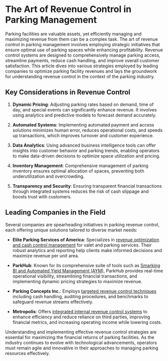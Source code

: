 # The Art of Revenue Control in Parking Management

Parking facilities are valuable assets, yet efficiently managing and maximizing revenue from them can be a complex task. The art of revenue control in parking management involves employing strategic initiatives that ensure optimal use of parking spaces while enhancing profitability. Revenue control systems are designed to comprehensively manage parking access, streamline payments, reduce cash handling, and improve overall customer satisfaction. This article dives into various strategies employed by leading companies to optimize parking facility revenues and lays the groundwork for understanding revenue control in the context of the parking industry.

## Key Considerations in Revenue Control

1. **Dynamic Pricing**: Adjusting parking rates based on demand, time of day, and special events can significantly enhance revenue. It involves using analytics and predictive models to forecast demand accurately.

2. **Automated Systems**: Implementing automated payment and access solutions minimizes human error, reduces operational costs, and speeds up transactions, which improves turnover and customer experience.

3. **Data Analytics**: Using advanced business intelligence tools can offer insights into customer behavior and parking trends, enabling operators to make data-driven decisions to optimize space utilization and pricing.

4. **Inventory Management**: Comprehensive management of parking inventory ensures optimal allocation of spaces, preventing both underutilization and overcrowding.

5. **Transparency and Security**: Ensuring transparent financial transactions through integrated systems reduces the risk of cash slippage and boosts trust with customers.

## Leading Companies in the Field

Several companies are spearheading initiatives in parking revenue control, each offering unique solutions tailored to diverse market needs:

- **Elite Parking Services of America**: Specializes in [revenue optimization and cash control management](/dir/elite_parking_services_of_america) for valet and parking services. Their robust analytics and reporting help clients make informed decisions and maximize revenue per unit area.

- **ParkHub**: Known for its comprehensive suite of tools such as [Smarking BI and Automated Yield Management (AYM)](/dir/parkhub), ParkHub provides real-time operational visibility, streamlining financial transactions, and implementing dynamic pricing strategies to maximize revenue.

- **Parking Concepts Inc.**: Employs [targeted revenue control techniques](/dir/parking_concepts_inc) including cash handling, auditing procedures, and benchmarks to safeguard revenue streams effectively.

- **Metropolis**: Offers [integrated internal revenue control systems](/dir/metropolis) to enhance efficiency and reduce reliance on third parties, improving financial metrics, and increasing operating income while lowering costs.

Understanding and implementing effective revenue control strategies are essential for maximizing the financial returns of parking facilities. As the industry continues to evolve with technological advancements, operators must remain agile and innovative in their approaches to managing parking resources effectively.